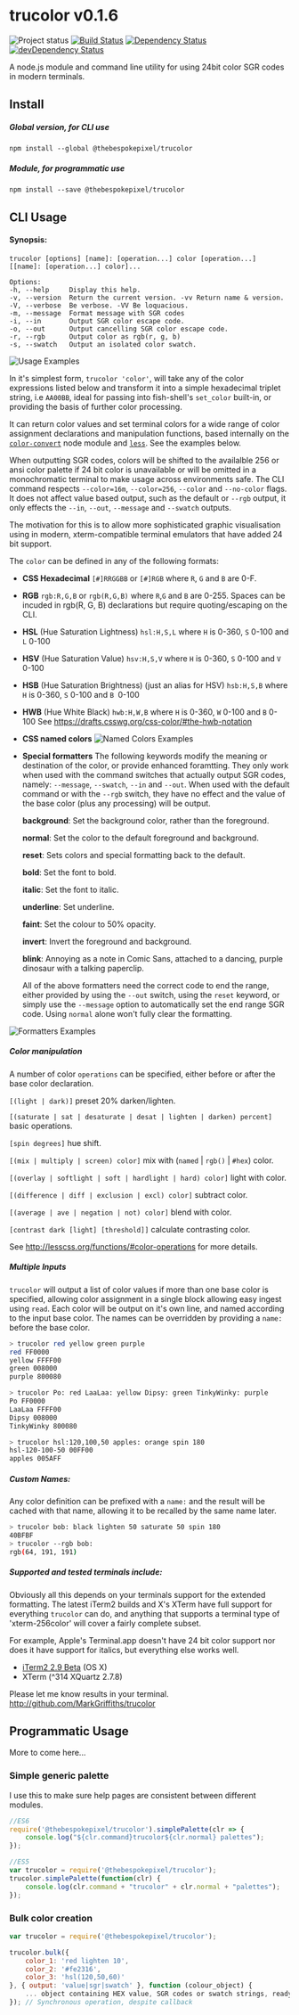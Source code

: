 # trucolor v0.1.6
![Project status](http://img.shields.io/badge/status-beta-blue.svg?style=flat) [![Build Status](http://img.shields.io/travis/MarkGriffiths/trucolor.svg?style=flat)](https://travis-ci.org/MarkGriffiths/trucolor) [![Dependency Status](http://img.shields.io/david/MarkGriffiths/trucolor.svg?style=flat)](https://david-dm.org/MarkGriffiths/trucolor) [![devDependency Status](http://img.shields.io/david/dev/MarkGriffiths/trucolor.svg?style=flat)](https://david-dm.org/MarkGriffiths/trucolor#info=devDependencies)

A node.js module and command line utility for using 24bit color SGR codes in modern terminals.

## Install
##### Global version, for CLI use
`npm install --global @thebespokepixel/trucolor`

##### Module, for programmatic use
`npm install --save @thebespokepixel/trucolor`

## CLI Usage
#### Synopsis:
```text
trucolor [options] [name]: [operation...] color [operation...] [[name]: [operation...] color]...

Options:
-h, --help     Display this help.
-v, --version  Return the current version. -vv Return name & version.
-V, --verbose  Be verbose. -VV Be loquacious.                        
-m, --message  Format message with SGR codes
-i, --in       Output SGR color escape code.                         
-o, --out      Output cancelling SGR color escape code.              
-r, --rgb      Output color as rgb(r, g, b)                          
-s, --swatch   Output an isolated color swatch.
```

![Usage Examples](http://markgriffiths.github.io/projects/trucolor/example.png)

In it's simplest form, `trucolor 'color'`, will take any of the color expressions listed below and transform it into a simple hexadecimal triplet string, i.e `AA00BB`, ideal for passing into fish-shell's `set_color` built-in, or providing the basis of further color processing.

It can return color values and set terminal colors for a wide range of color assignment declarations and manipulation functions, based internally on the [`color-convert`](https://github.com/Qix-/color-convert) node module and [`less`](http://lesscss.org). See the examples below.

When outputting SGR codes, colors will be shifted to the availalble 256 or ansi color palette if 24 bit color is unavailable or will be omitted in a monochromatic terminal to make usage across environments safe. The CLI command respects `--color=16m`, `--color=256`, `--color` and `--no-color` flags. It does not affect value based output, such as the default or `--rgb` output, it only effects the `--in`, `--out`, `--message` and `--swatch` outputs.

The motivation for this is to allow more sophisticated graphic visualisation using in modern, xterm-compatible terminal emulators that have added 24 bit support.

The `color` can be defined in any of the following formats:

- __CSS Hexadecimal__
`[#]RRGGBB` or `[#]RGB` where `R`, `G` and `B` are 0-F.

- __RGB__
`rgb:R,G,B` or `rgb(R,G,B)` where `R`,`G` and `B` are 0-255. Spaces can be incuded in rgb(R, G, B) declarations but require quoting/escaping on the CLI.

- __HSL__ (Hue Saturation Lightness)
`hsl:H,S,L` where `H` is 0-360, `S` 0-100 and `L` 0-100

- __HSV__ (Hue Saturation Value)
`hsv:H,S,V` where `H` is 0-360, `S` 0-100 and `V `0-100

- __HSB__ (Hue Saturation Brightness) (just an alias for HSV)
`hsb:H,S,B` where `H` is 0-360, `S` 0-100 and `B `0-100

- __HWB__ (Hue White Black)
`hwb:H,W,B` where `H` is 0-360, `W` 0-100 and `B` 0-100
See https://drafts.csswg.org/css-color/#the-hwb-notation

- __CSS named colors__
![Named Colors Examples](http://markgriffiths.github.io/projects/trucolor/named.png)

- __Special formatters__
The following keywords modify the meaning or destination of the color, or provide enhanced foramtting. They only work when used with the command switches that actually output SGR codes, namely: `--message`, `--swatch`, `--in` and `--out`. When used with the default command or with the `--rgb` switch, they have no effect and the value of the base color (plus any processing) will be output.

	__background__: Set the background color, rather than the foreground.

	__normal__: Set the color to the default foreground and background.

	__reset__: Sets colors and special formatting back to the default.

	__bold__: Set the font to bold.

	__italic__: Set the font to italic.

	__underline__: Set underline.

	__faint__: Set the colour to 50% opacity.

	__invert__: Invert the foreground and background.

	__blink__: Annoying as a note in Comic Sans, attached to a dancing, purple dinosaur with a talking paperclip.

	All of the above formatters need the correct code to end the range, either provided by using the `--out` switch,
	using the `reset` keyword, or simply use the `--message` option to automatically set the end range SGR code. Using
	`normal` alone won't fully clear the formatting.

![Formatters Examples](http://markgriffiths.github.io/projects/trucolor/formatters.png)

##### Color manipulation

A number of color `operations` can be specified, either before or after the base color declaration.

`[(light | dark)]` preset 20% darken/lighten.

`[(saturate | sat | desaturate | desat | lighten | darken) percent]` basic operations.

`[spin degrees]` hue shift.

`[(mix | multiply | screen) color]` mix with (`named` | `rgb()` | `#hex`) color.

`[(overlay | softlight | soft | hardlight | hard) color]` light with color.

`[(difference | diff | exclusion | excl) color]` subtract color.

`[(average | ave | negation | not) color]` blend with color.

`[contrast dark [light] [threshold]]` calculate contrasting color.

See http://lesscss.org/functions/#color-operations for more details.

##### Multiple Inputs
`trucolor` will output a list of color values if more than one base color is specified, allowing color assignment in a single block allowing easy ingest using `read`. Each color will be output on it's own line, and named according to the input base color. The names can be overridden by providing a `name:` before the base color.

```sh
> trucolor red yellow green purple
red FF0000
yellow FFFF00
green 008000
purple 800080

> trucolor Po: red LaaLaa: yellow Dipsy: green TinkyWinky: purple
Po FF0000
LaaLaa FFFF00
Dipsy 008000
TinkyWinky 800080

> trucolor hsl:120,100,50 apples: orange spin 180
hsl-120-100-50 00FF00
apples 005AFF
```

##### Custom Names:
Any color definition can be prefixed with a `name:` and the result will be cached with that name, allowing it to be recalled by the same name later.

```sh
> trucolor bob: black lighten 50 saturate 50 spin 180
40BFBF
> trucolor --rgb bob:
rgb(64, 191, 191)
```

##### Supported and tested terminals include:
Obviously all this depends on your terminals support for the extended formatting. The latest iTerm2 builds and X's XTerm have full support for everything `trucolor` can do, and anything that supports a terminal type of 'xterm-256color' will cover a fairly complete subset.

For example, Apple's Terminal.app doesn't have 24 bit color support nor does it have support for italics, but everything else works well.

- [iTerm2 2.9 Beta](https://iterm2.com/downloads.html) (OS X)
-  XTerm (^314 XQuartz 2.7.8)

Please let me know results in your terminal. http://github.com/MarkGriffiths/trucolor

## Programmatic Usage

More to come here...

### Simple generic palette

I use this to make sure help pages are consistent between different modules.

```javascript
//ES6
require('@thebespokepixel/trucolor').simplePalette(clr => {
	console.log("${clr.command}trucolor${clr.normal} palettes");
});

//ES5
var trucolor = require('@thebespokepixel/trucolor');
trucolor.simplePalette(function(clr) {
	console.log(clr.command + "trucolor" + clr.normal + "palettes");
});

```

### Bulk color creation

```javascript
var trucolor = require('@thebespokepixel/trucolor');

trucolor.bulk({
	color_1: 'red lighten 10',
	color_2: '#fe2316',
	color_3: 'hsl(120,50,60)'
}, { output: 'value|sgr|swatch' }, function (colour_object) {
	... object containing HEX value, SGR codes or swatch strings, ready to write to stdio streams ...
}); // Synchronous operation, despite callback
```

